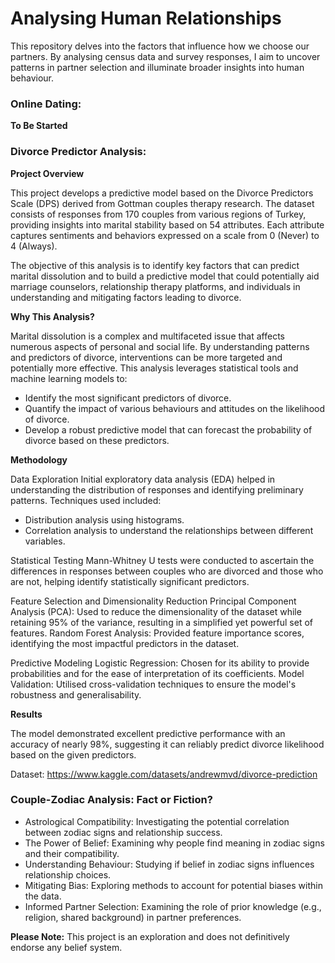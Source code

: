 # Analysing Human Relationships

This repository delves into the factors that influence how we choose our partners. By analysing census data and survey responses, I aim to uncover patterns in partner selection and illuminate broader insights into human behaviour.

### Online Dating:

**To Be Started**

### Divorce Predictor Analysis:

**Project Overview**

This project develops a predictive model based on the Divorce Predictors Scale (DPS) derived from Gottman couples therapy research. The dataset consists of responses from 170 couples from various regions of Turkey, providing insights into marital stability based on 54 attributes. Each attribute captures sentiments and behaviors expressed on a scale from 0 (Never) to 4 (Always).

The objective of this analysis is to identify key factors that can predict marital dissolution and to build a predictive model that could potentially aid marriage counselors, relationship therapy platforms, and individuals in understanding and mitigating factors leading to divorce.

**Why This Analysis?**

Marital dissolution is a complex and multifaceted issue that affects numerous aspects of personal and social life. By understanding patterns and predictors of divorce, interventions can be more targeted and potentially more effective. This analysis leverages statistical tools and machine learning models to:

- Identify the most significant predictors of divorce.
- Quantify the impact of various behaviours and attitudes on the likelihood of divorce.
- Develop a robust predictive model that can forecast the probability of divorce based on these predictors.

**Methodology**

Data Exploration
Initial exploratory data analysis (EDA) helped in understanding the distribution of responses and identifying preliminary patterns. Techniques used included:

- Distribution analysis using histograms.
- Correlation analysis to understand the relationships between different variables.

Statistical Testing
Mann-Whitney U tests were conducted to ascertain the differences in responses between couples who are divorced and those who are not, helping identify statistically significant predictors.

Feature Selection and Dimensionality Reduction
Principal Component Analysis (PCA): Used to reduce the dimensionality of the dataset while retaining 95% of the variance, resulting in a simplified yet powerful set of features.
Random Forest Analysis: Provided feature importance scores, identifying the most impactful predictors in the dataset.

Predictive Modeling
Logistic Regression: Chosen for its ability to provide probabilities and for the ease of interpretation of its coefficients.
Model Validation: Utilised cross-validation techniques to ensure the model's robustness and generalisability.

**Results**

The model demonstrated excellent predictive performance with an accuracy of nearly 98%, suggesting it can reliably predict divorce likelihood based on the given predictors.

Dataset: https://www.kaggle.com/datasets/andrewmvd/divorce-prediction

### Couple-Zodiac Analysis: Fact or Fiction?

- Astrological Compatibility: Investigating the potential correlation between zodiac signs and relationship success.
- The Power of Belief: Examining why people find meaning in zodiac signs and their compatibility.
- Understanding Behaviour: Studying if belief in zodiac signs influences relationship choices.
- Mitigating Bias: Exploring methods to account for potential biases within the data.
- Informed Partner Selection: Examining the role of prior knowledge (e.g., religion, shared background) in partner preferences.

**Please Note:** This project is an exploration and does not definitively endorse any belief system.
